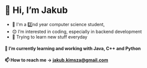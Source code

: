    # **👋 Hi, I’m Jakub**
  - :dizzy: I'm a 2️⃣nd year computer science student,
  - :blush: I’m interested in coding, especially in backend development
  - :star2: Trying to learn new stuff everyday
#### 🌱 I’m currently learning and working with Java, C++ and Python
#### 📫 How to reach me -> jakub.kimsza@gmail.com

<!---
JacobK1337/JacobK1337 is a ✨ special ✨ repository because its `README.md` (this file) appears on your GitHub profile.
You can click the Preview link to take a look at your changes.
--->
